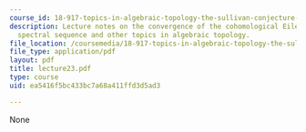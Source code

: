 ```yaml
---
course_id: 18-917-topics-in-algebraic-topology-the-sullivan-conjecture-fall-2007
description: Lecture notes on the convergence of the cohomological Eilenberg-Moore
  spectral sequence and other topics in algebraic topology.
file_location: /coursemedia/18-917-topics-in-algebraic-topology-the-sullivan-conjecture-fall-2007/ea5416f5bc433bc7a68a411ffd3d5ad3_lecture23.pdf
file_type: application/pdf
layout: pdf
title: lecture23.pdf
type: course
uid: ea5416f5bc433bc7a68a411ffd3d5ad3

---
```

None